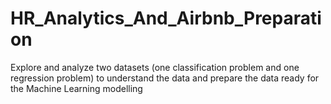 # HR_Analytics_And_Airbnb_Preparation
Explore and analyze two datasets (one classification problem and one regression problem) to understand the data and prepare the data ready for the Machine Learning modelling

